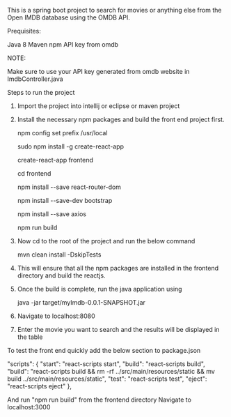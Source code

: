 This is a spring boot project to search for movies or anything else from the Open IMDB database
using the OMDB API.

Prequisites:

Java 8
Maven
npm
API key from omdb


NOTE:

Make sure to use your API key generated from omdb website in ImdbController.java


Steps to run the project


1. Import the project into intellij or eclipse or maven project
2. Install the necessary npm packages and build the front end project first.

    npm config set prefix /usr/local

    sudo npm install -g create-react-app

    create-react-app frontend

    cd frontend

    npm install --save react-router-dom

    npm install --save-dev bootstrap

    npm install --save axios

    npm run build

3. Now cd to the root of the project and run the below command

    mvn clean install -DskipTests

4. This will ensure that all the npm packages are installed in the frontend directory
   and build the reactjs.
5. Once the build is complete, run the java application using

    java -jar target/myImdb-0.0.1-SNAPSHOT.jar

6. Navigate to localhost:8080
7. Enter the movie you want to search and the results will be displayed in the table


To test the front end quickly add the below section to package.json

"scripts": {
    "start": "react-scripts start",
    "build": "react-scripts build",
    "build": "react-scripts build && rm -rf ../src/main/resources/static && mv build ../src/main/resources/static",
    "test": "react-scripts test",
    "eject": "react-scripts eject"
},

And run "npm run build" from the frontend directory
Navigate to localhost:3000
